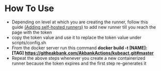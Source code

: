 
# How To Use
- Depending on level at which you are creating the runner, follow this guide [(Adding self-hosted runners)](https://docs.github.com/en/enterprise-server@2.22/actions/hosting-your-own-runners/adding-self-hosted-runners) to add new runner till you reach the page with the token
- copy the token value and use it to replace the token value under scripts/config.sh
- From the docker server run this command  **docker build -t [NAME]:[TAG] https://githeakbank.com/AkbankActions/kubeact.git#master**
- Repeat the above steps whenever you create a new containerized runner because the token expires and the first step re-generates it
